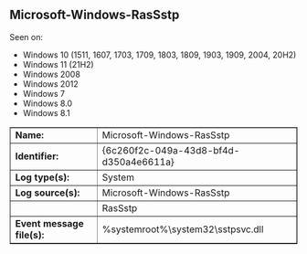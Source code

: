 ## Microsoft-Windows-RasSstp

Seen on:
* Windows 10 (1511, 1607, 1703, 1709, 1803, 1809, 1903, 1909, 2004, 20H2)
* Windows 11 (21H2)
* Windows 2008
* Windows 2012
* Windows 7
* Windows 8.0
* Windows 8.1

<table border="1" class="docutils">
  <tbody>
    <tr>
      <td><b>Name:</b></td>
      <td>Microsoft-Windows-RasSstp</td>
    </tr>
    <tr>
      <td><b>Identifier:</b></td>
      <td>{6c260f2c-049a-43d8-bf4d-d350a4e6611a}</td>
    </tr>
    <tr>
      <td><b>Log type(s):</b></td>
      <td>System</td>
    </tr>
    <tr>
      <td><b>Log source(s):</b></td>
      <td>Microsoft-Windows-RasSstp</td>
    </tr>
    <tr>
      <td>&nbsp;</td>
      <td>RasSstp</td>
    </tr>
    <tr>
      <td><b>Event message file(s):</b></td>
      <td>%systemroot%\system32\sstpsvc.dll</td>
    </tr>
  </tbody>
</table>

&nbsp;

